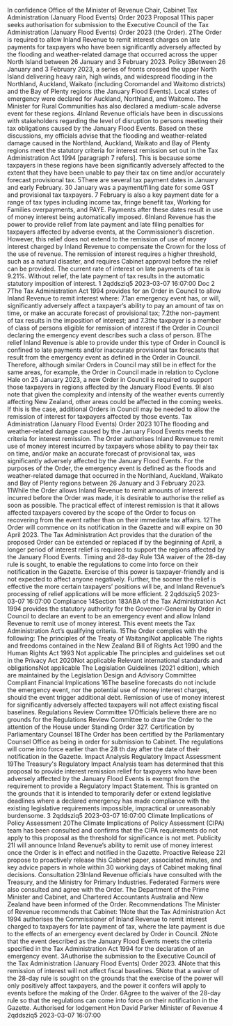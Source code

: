 In confidence Office of the Minister of Revenue Chair, Cabinet Tax Administration (January Flood Events) Order 2023 Proposal 1This paper seeks authorisation for submission to the Executive Council of the Tax Administration (January Flood Events) Order 2023 (the Order). 2The Order is required to allow Inland Revenue to remit interest charges on late payments for taxpayers who have been significantly adversely affected by the flooding and weather-related damage that occurred across the upper North Island between 26 January and 3 February 2023. Policy 3Between 26 January and 3 February 2023, a series of fronts crossed the upper North Island delivering heavy rain, high winds, and widespread flooding in the Northland, Auckland, Waikato (including Coromandel and Waitomo districts) and the Bay of Plenty regions (the January Flood Events). Local states of emergency were declared for Auckland, Northland, and Waitomo. The Minister for Rural Communities has also declared a medium-scale adverse event for these regions. 4Inland Revenue officials have been in discussions with stakeholders regarding the level of disruption to persons meeting their tax obligations caused by the January Flood Events. Based on these discussions, my officials advise that the flooding and weather-related damage caused in the Northland, Auckland, Waikato and Bay of Plenty regions meet the statutory criteria for interest remission set out in the Tax Administration Act 1994 \[paragraph 7 refers\]. This is because some taxpayers in these regions have been significantly adversely affected to the extent that they have been unable to pay their tax on time and/or accurately forecast provisional tax. 5There are several tax payment dates in January and early February. 30 January was a payment/filing date for some GST and provisional tax taxpayers. 7 February is also a key payment date for a range of tax types including income tax, fringe benefit tax, Working for Families overpayments, and PAYE. Payments after these dates result in use of money interest being automatically imposed. 6Inland Revenue has the power to provide relief from late payment and late filing penalties for taxpayers affected by adverse events, at the Commissioner’s discretion. However, this relief does not extend to the remission of use of money interest charged by Inland Revenue to compensate the Crown for the loss of the use of revenue. The remission of interest requires a higher threshold, such as a natural disaster, and requires Cabinet approval before the relief can be provided. The current rate of interest on late payments of tax is 9.21%. Without relief, the late payment of tax results in the automatic statutory imposition of interest. 1 2qddsziq5 2023-03-07 16:07:00 Doc 2 7The Tax Administration Act 1994 provides for an Order in Council to allow Inland Revenue to remit interest where: 7.1an emergency event has, or will, significantly adversely affect a taxpayer’s ability to pay an amount of tax on time, or make an accurate forecast of provisional tax; 7.2the non-payment of tax results in the imposition of interest; and 7.3the taxpayer is a member of class of persons eligible for remission of interest if the Order in Council declaring the emergency event describes such a class of person. 8The relief Inland Revenue is able to provide under this type of Order in Council is confined to late payments and/or inaccurate provisional tax forecasts that result from the emergency event as defined in the Order in Council. Therefore, although similar Orders in Council may still be in effect for the same areas, for example, the Order in Council made in relation to Cyclone Hale on 25 January 2023, a new Order in Council is required to support those taxpayers in regions affected by the January Flood Events. 9I also note that given the complexity and intensity of the weather events currently affecting New Zealand, other areas could be affected in the coming weeks. If this is the case, additional Orders in Council may be needed to allow the remission of interest for taxpayers affected by those events. Tax Administration (January Flood Events) Order 2023 10The flooding and weather-related damage caused by the January Flood Events meets the criteria for interest remission. The Order authorises Inland Revenue to remit use of money interest incurred by taxpayers whose ability to pay their tax on time, and/or make an accurate forecast of provisional tax, was significantly adversely affected by the January Flood Events. For the purposes of the Order, the emergency event is defined as the floods and weather-related damage that occurred in the Northland, Auckland, Waikato and Bay of Plenty regions between 26 January and 3 February 2023. 11While the Order allows Inland Revenue to remit amounts of interest incurred before the Order was made, it is desirable to authorise the relief as soon as possible. The practical effect of interest remission is that it allows affected taxpayers covered by the scope of the Order to focus on recovering from the event rather than on their immediate tax affairs. 12The Order will commence on its notification in the Gazette and will expire on 30 April 2023. The Tax Administration Act provides that the duration of the proposed Order can be extended or replaced if by the beginning of April, a longer period of interest relief is required to support the regions affected by the January Flood Events. Timing and 28-day Rule 13A waiver of the 28-day rule is sought, to enable the regulations to come into force on their notification in the Gazette. Exercise of this power is taxpayer-friendly and is not expected to affect anyone negatively. Further, the sooner the relief is effective the more certain taxpayers’ positions will be, and Inland Revenue’s processing of relief applications will be more efficient. 2 2qddsziq5 2023-03-07 16:07:00 Compliance 14Section 183ABA of the Tax Administration Act 1994 provides the statutory authority for the Governor-General by Order in Council to declare an event to be an emergency event and allow Inland Revenue to remit use of money interest. This event meets the Tax Administration Act’s qualifying criteria. 15The Order complies with the following: The principles of the Treaty of WaitangiNot applicable The rights and freedoms contained in the New Zealand Bill of Rights Act 1990 and the Human Rights Act 1993 Not applicable The principles and guidelines set out in the Privacy Act 2020Not applicable Relevant international standards and obligationsNot applicable The Legislation Guidelines (2021 edition), which are maintained by the Legislation Design and Advisory Committee Compliant Financial Implications 16The baseline forecasts do not include the emergency event, nor the potential use of money interest charges, should the event trigger additional debt. Remission of use of money interest for significantly adversely affected taxpayers will not affect existing fiscal baselines. Regulations Review Committee 17Officials believe there are no grounds for the Regulations Review Committee to draw the Order to the attention of the House under Standing Order 327. Certification by Parliamentary Counsel 18The Order has been certified by the Parliamentary Counsel Office as being in order for submission to Cabinet. The regulations will come into force earlier than the 28 th day after the date of their notification in the Gazette. Impact Analysis Regulatory Impact Assessment 19The Treasury's Regulatory Impact Analysis team has determined that this proposal to provide interest remission relief for taxpayers who have been adversely affected by the January Flood Events is exempt from the requirement to provide a Regulatory Impact Statement. This is granted on the grounds that it is intended to temporarily defer or extend legislative deadlines where a declared emergency has made compliance with the existing legislative requirements impossible, impractical or unreasonably burdensome. 3 2qddsziq5 2023-03-07 16:07:00 Climate Implications of Policy Assessment 20The Climate Implications of Policy Assessment (CIPA) team has been consulted and confirms that the CIPA requirements do not apply to this proposal as the threshold for significance is not met. Publicity 21I will announce Inland Revenue’s ability to remit use of money interest once the Order is in effect and notified in the Gazette. Proactive Release 22I propose to proactively release this Cabinet paper, associated minutes, and key advice papers in whole within 30 working days of Cabinet making final decisions. Consultation 23Inland Revenue officials have consulted with the Treasury, and the Ministry for Primary Industries. Federated Farmers were also consulted and agree with the Order. The Department of the Prime Minister and Cabinet, and Chartered Accountants Australia and New Zealand have been informed of the Order. Recommendations The Minister of Revenue recommends that Cabinet: 1Note that the Tax Administration Act 1994 authorises the Commissioner of Inland Revenue to remit interest charged to taxpayers for late payment of tax, where the late payment is due to the effects of an emergency event declared by Order in Council. 2Note that the event described as the January Flood Events meets the criteria specified in the Tax Administration Act 1994 for the declaration of an emergency event. 3Authorise the submission to the Executive Council of the Tax Administration (January Flood Events) Order 2023. 4Note that this remission of interest will not affect fiscal baselines. 5Note that a waiver of the 28-day rule is sought on the grounds that the exercise of the power will only positively affect taxpayers, and the power it confers will apply to events before the making of the Order. 6Agree to the waiver of the 28-day rule so that the regulations can come into force on their notification in the Gazette. Authorised for lodgement Hon David Parker Minister of Revenue 4 2qddsziq5 2023-03-07 16:07:00